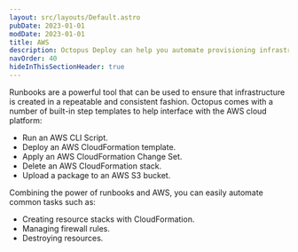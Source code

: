 ```yaml
---
layout: src/layouts/Default.astro
pubDate: 2023-01-01
modDate: 2023-01-01
title: AWS
description: Octopus Deploy can help you automate provisioning infrastructure in AWS using runbooks.
navOrder: 40
hideInThisSectionHeader: true
---
```


Runbooks are a powerful tool that can be used to ensure that infrastructure is created in a repeatable and consistent fashion.  Octopus comes with a number of built-in step templates to help interface with the AWS cloud platform:

- Run an AWS CLI Script.
- Deploy an AWS CloudFormation template.
- Apply an AWS CloudFormation Change Set.
- Delete an AWS CloudFormation stack.
- Upload a package to an AWS S3 bucket.

Combining the power of runbooks and AWS, you can easily automate common tasks such as:

- Creating resource stacks with CloudFormation.
- Managing firewall rules.
- Destroying resources.